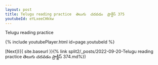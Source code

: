 ```yaml
---
layout: post
title: Telugu reading practice  తెలుగు  చదవడం  ప్రాక్టీస్ 375
youtubeId: eYLxeeCHkkw
---
```

 
 
Telugu reading practice
 
 
 
 
 


{% include youtubePlayer.html id=page.youtubeId %}
 
[Next]({{ site.baseurl }}{% link  split2/_posts/2022-09-20-Telugu reading practice  తెలుగు  చదవడం  ప్రాక్టీస్ 374.md%})
 
